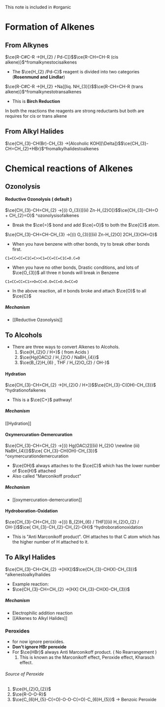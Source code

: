 This note is included in #organic
# Formation of Alkenes

## From Alkynes
$\ce{R-C#C-R ->[H_{2} / Pd-C]}$<!---->$\ce{R-CH=CH-R (cis alkene)}$^fromalkynestocisalkenes
<!--SR:!2025-02-03,4,270-->
- The $\ce{H_{2} /Pd-C}$ reagent is divided into two categories (**Rosenmund and Lindlar**)

$\ce{R-C#C-R ->[H_{2} +Na][liq. NH_{3}]}$<!---->$\ce{R-CH=CH-R (trans alkene)}$^fromalkynestotransalkenes
<!--SR:!2025-01-31,1,230-->
- This is **Birch Reduction**

In both the reactions the reagents are strong reductants but both are requires for cis or trans alkene

## From Alkyl Halides
$\ce{CH_{3}-CH(Br)-CH_{3} ->[Alcoholic KOH][\Delta]}$<!---->$\ce{CH_{3}-CH=CH_{2}+HBr}$^fromalkylhalidestoalkenes
<!--SR:!2025-02-03,4,270-->


# Chemical reactions of Alkenes

## Ozonolysis

#### Reductive Ozonolysis ( default )
$\ce{CH_{3}-CH=CH_{2} ->[(i) O_{3}][(ii) Zn-H_{2}O]}$<!---->$\ce{CH_{3}-CH=O + CH_{2}=O}$ ^ozonolysisofalkenes
<!--SR:!2025-02-03,4,270-->
- Break the $\ce{=}$ bond and add $\ce{=O}$ to both the $\ce{C}$ atom.

$\ce{CH_{3}-CH=CH-CH_{3} ->[(i) O_{3}][(ii) Zn-H_{2}O] 2CH_{3}CH=O}$

- When you have benzene with other bonds, try to break other bonds first.
```smiles
C1=CC=CC=C1C=C>>C1=CC=CC=C1C=O.C=O
```
- When you have no other bonds, Drastic conditions, and lots of $\ce{O_{3}}$ all three $\pi$ bonds will break in Benzene
```smiles
C1=CC=CC=C1>>O=CC=O.O=CC=O.O=CC=O
```
- In the above reaction, all $\pi$ bonds broke and attach $\ce{O}$ to all $\ce{C}$
##### Mechanism
- [[Reductive Ozonolysis]]
## To Alcohols
- There are three ways to convert Alkenes to Alcohols.
  1. $\ce{H_{2}O / H+}$ ( from Acids )
  2. $\ce{Hg(OAC)2 / H_{2}O / NaBH_{4}}$
  3. $\ce{B_{2}H_{6} , THF / H_{2}O_{2} / OH-}$

#### Hydration
$\ce{CH_{3}-CH=CH_{2} ->[H_{2}O / H+]}$<!---->$\ce{CH_{3}-C(OH)-CH_{3}}$ ^hydrationofalkenes
<!--SR:!2025-02-03,4,270-->
- This is a $\ce{C+}$ pathway!
##### Mechanism
[[Hydration]]

#### Oxymercuration-Demercuration


$\ce{CH_{3}-CH=CH_{2} ->[(i) Hg(OAC)2][(ii) H_{2}O \newline (iii) NaBH_{4}]}$<!---->$\ce{ CH_{3}-CH(OH)-CH_{3}}$ ^oxymercurationdemercuration
<!--SR:!2025-02-03,4,270-->

- $\ce{OH}$ always attaches to the $\ce{C}$ which has the lower number of $\ce{H}$ attached
- Also called "Marconikoff product"
##### Mechanism
- [[oxymercuration-demercuration]]

#### Hydroboration-Oxidation
$\ce{CH_{3}-CH=CH_{3} ->[(i) B_{2}H_{6} / THF][(ii) H_{2}O_{2} / OH-]}$<!---->$\ce{ CH_{3}-CH_{2}-CH_{2}-OH}$ ^hydroborationoxidation
<!--SR:!2025-02-02,3,250-->
- This is "Anti Marconikoff product". OH attaches to that C atom which has the higher number of H attached to it.

## To Alkyl Halides

$\ce{CH_{3}-CH=CH_{2} ->[HX]}$<!---->$\ce{CH_{3}-CH(X)-CH_{3}}$ ^alkenestoalkylhalides
<!--SR:!2025-02-02,3,250-->

- Example reaction:
- $\ce{CH_{3}-CH=CH_{2} ->[HX] CH_{3}-CH(X)-CH_{3}}$ 
##### Mechanism
- Electrophilic addition reaction
- [[Alkenes to Alkyl Halides]]


### Peroxides
- for now ignore peroxides.
- **Don't ignore HBr peroxide**
- For $\ce{HBr}$ always Anti Marconikoff product. ( No Rearrangement )
  1. This is known as the Marconikoff effect, Peroxide effect, Kharasch effect.
###### Source of Peroxide
1. $\ce{H_{2}O_{2}}$
2. $\ce{R-O-O-R}$
3. $\ce{C_{6}H_{5}-C(=O)-O-O-C(=O)-C_{6}H_{5}}$ -> Benzoic Peroxide
